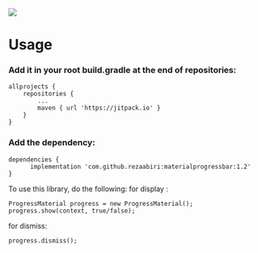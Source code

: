 ![](https://s17.picofile.com/file/8426299918/Screenshot_2021_02_26_20_00_38_548_ir_cenlearn_progressbarcustom.jpg)



# Usage


### Add it in your root build.gradle at the end of repositories:

```
allprojects {
	repositories {
		...
		maven { url 'https://jitpack.io' }
	}
}
```

### Add the dependency:

```
dependencies {
      implementation 'com.github.rezaabiri:materialprogressbar:1.2'
}
```

To use this library, do the following:
for display :

```
ProgressMaterial progress = new ProgressMaterial();
progress.show(context, true/false);
```
for dismiss:

```
progress.dismiss();
```

